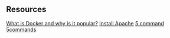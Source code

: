 ## Resources

[What is Docker and why is it popular?](https://www.zdnet.com/article/what-is-docker-and-why-is-it-so-darn-popular/)
[Install Apache](https://www.digitalocean.com/community/tutorials/how-to-install-the-apache-web-server-on-ubuntu-20-04)
[5 command](https://www.youtube.com/watch?v=1_gqlbADaAw&feature=youtu.be)
[5commands](https://www.linux.com/training-tutorials/first-5-commands-when-i-connect-linux-server/)
